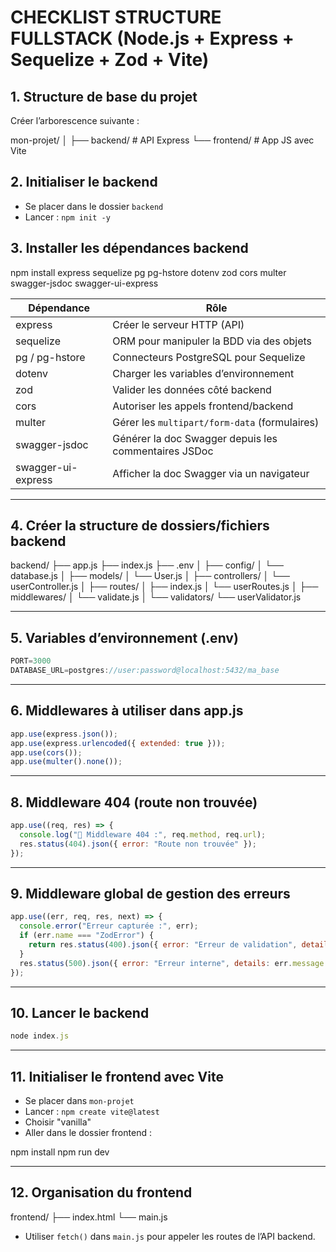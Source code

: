 # CHECKLIST STRUCTURE FULLSTACK (Node.js + Express + Sequelize + Zod + Vite)

## 1. Structure de base du projet

Créer l’arborescence suivante :

mon-projet/
│
├── backend/         # API Express
└── frontend/        # App JS avec Vite

## 2. Initialiser le backend

- Se placer dans le dossier `backend`
- Lancer : `npm init -y`

## 3. Installer les dépendances backend

npm install express sequelize pg pg-hstore dotenv zod cors multer swagger-jsdoc swagger-ui-express

| Dépendance           | Rôle                                                            |
|----------------------|------------------------------------------------------------------|
| express              | Créer le serveur HTTP (API)                                      |
| sequelize            | ORM pour manipuler la BDD via des objets                         |
| pg / pg-hstore       | Connecteurs PostgreSQL pour Sequelize                           |
| dotenv               | Charger les variables d’environnement                           |
| zod                  | Valider les données côté backend                                |
| cors                 | Autoriser les appels frontend/backend                            |
| multer               | Gérer les `multipart/form-data` (formulaires)                   |
| swagger-jsdoc        | Générer la doc Swagger depuis les commentaires JSDoc            |
| swagger-ui-express   | Afficher la doc Swagger via un navigateur                       |

---

## 4. Créer la structure de dossiers/fichiers backend

backend/
├── app.js
├── index.js
├── .env
│
├── config/
│   └── database.js
│
├── models/
│   └── User.js
│
├── controllers/
│   └── userController.js
│
├── routes/
│   ├── index.js
│   └── userRoutes.js
│
├── middlewares/
│   └── validate.js
│
└── validators/
    └── userValidator.js

---

## 5. Variables d’environnement (.env)

```js
PORT=3000
DATABASE_URL=postgres://user:password@localhost:5432/ma_base
```

---

## 6. Middlewares à utiliser dans app.js

```js
app.use(express.json());
app.use(express.urlencoded({ extended: true }));
app.use(cors());
app.use(multer().none());
```

---

## 8. Middleware 404 (route non trouvée)

```js
app.use((req, res) => {
  console.log("🛑 Middleware 404 :", req.method, req.url);
  res.status(404).json({ error: "Route non trouvée" });
});
```

---

## 9. Middleware global de gestion des erreurs

```js
app.use((err, req, res, next) => {
  console.error("Erreur capturée :", err);
  if (err.name === "ZodError") {
    return res.status(400).json({ error: "Erreur de validation", details: err.errors });
  }
  res.status(500).json({ error: "Erreur interne", details: err.message });
});
```

---

## 10. Lancer le backend

```js
node index.js
```

---

## 11. Initialiser le frontend avec Vite

- Se placer dans `mon-projet`
- Lancer : `npm create vite@latest`
- Choisir "vanilla"
- Aller dans le dossier frontend :

npm install
npm run dev

---

## 12. Organisation du frontend

frontend/
├── index.html
└── main.js

- Utiliser `fetch()` dans `main.js` pour appeler les routes de l’API backend.
